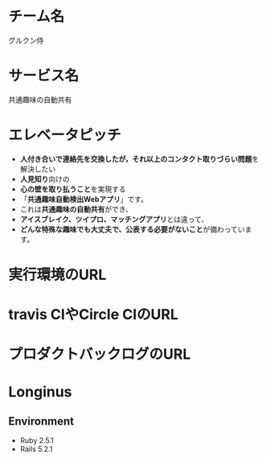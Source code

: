 # チーム名
グルクン侍

# サービス名
共通趣味の自動共有

# エレベータピッチ
- **人付き合いで連絡先を交換したが，それ以上のコンタクト取りづらい問題**を解決したい
- **人見知り**向けの
- **心の壁を取り払うこと**を実現する
- 「**共通趣味自動検出Webアプリ**」です。
- これは**共通趣味の自動共有**ができ、
- **アイスブレイク、ツイプロ、マッチングアプリ**とは違って、
- **どんな特殊な趣味でも大丈夫で、公表する必要がないこと**が備わっています。

# 実行環境のURL

# travis CIやCircle CIのURL

# プロダクトバックログのURL


# Longinus

## Environment
- Ruby 2.5.1
- Rails 5.2.1
